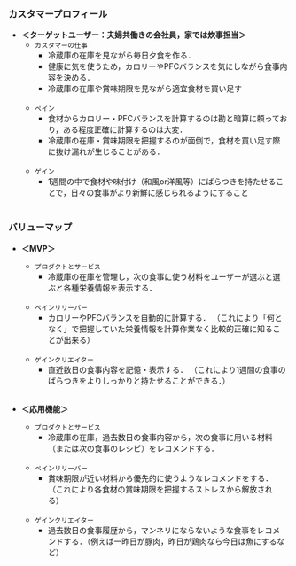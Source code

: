 <!-- 
# プロダクトのCore

### ミッション
- Pythonを使って退屈な作業を自動化する

### ビジョン
- 「少し頑張れば出来るけどやるのが面倒」なことを，日々の作業の中で勝手に行われるようにする．


# プロダクトのWhy（「誰」を「どんな状態にしたいか」）
-->

### カスタマープロフィール
- **＜ターゲットユーザー：夫婦共働きの会社員，家では炊事担当＞**
    - `カスタマーの仕事`
        - 冷蔵庫の在庫を見ながら毎日夕食を作る．
        - 健康に気を使うため，カロリーやPFCバランスを気にしながら食事内容を決める．
        - 冷蔵庫の在庫や賞味期限を見ながら適宜食材を買い足す<br><br>
    - `ペイン`
        - 食材からカロリー・PFCバランスを計算するのは勘と暗算に頼っており，ある程度正確に計算するのは大変．
        - 冷蔵庫の在庫・賞味期限を把握するのが面倒で，食材を買い足す際に抜け漏れが生じることがある．<br><br>
    - `ゲイン`
        - 1週間の中で食材や味付け（和風or洋風等）にばらつきを持たせることで，日々の食事がより新鮮に感じられるようにすること<br><br>

### バリューマップ

- **＜MVP＞**
    - `プロダクトとサービス`
        - 冷蔵庫の在庫を管理し，次の食事に使う材料をユーザーが選ぶと選ぶと各種栄養情報を表示する．<br><br>
    - `ペインリリーバー`
        - カロリーやPFCバランスを自動的に計算する．
          （これにより「何となく」で把握していた栄養情報を計算作業なく比較的正確に知ることが出来る）<br><br>
    - `ゲインクリエイター`
        - 直近数日の食事内容を記憶・表示する．
        （これにより1週間の食事のばらつきをよりしっかりと持たせることができる．）<br><br>

- **＜応用機能＞**
    - `プロダクトとサービス`
        - 冷蔵庫の在庫，過去数日の食事内容から，次の食事に用いる材料（または次の食事のレシピ）をレコメンドする．<br><br>
    - `ペインリリーバー`
        - 賞味期限が近い材料から優先的に使うようなレコメンドをする．
          （これにより各食材の賞味期限を把握するストレスから解放される）<br><br>
    - `ゲインクリエイター`
        - 過去数日の食事履歴から，マンネリにならないような食事をレコメンドする．（例えば一昨日が豚肉，昨日が鶏肉なら今日は魚にするなど）<br><br>


<!-- 
後で追記：
# プロダクトのWhat（ユーザー体験）

### ペルソナ・メンタルモデル
### カスタマージャーニー
-->